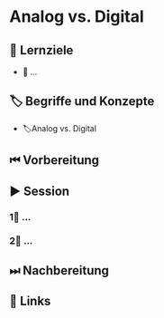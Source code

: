 # Analog vs. Digital

## 🎯 Lernziele

* 🎯 ...

## 🏷 Begriffe und Konzepte

* 🏷Analog vs. Digital

## ⏮ Vorbereitung

## ▶ Session

### 1⃣ ...

### 2⃣ ...

## ⏭ Nachbereitung

## 🔗 Links

